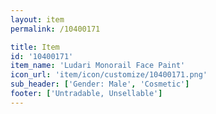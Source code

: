 ```yaml
---
layout: item
permalink: /10400171

title: Item
id: '10400171'
item_name: 'Ludari Monorail Face Paint'
icon_url: 'item/icon/customize/10400171.png'
sub_header: ['Gender: Male', 'Cosmetic']
footer: ['Untradable, Unsellable']
---
```

